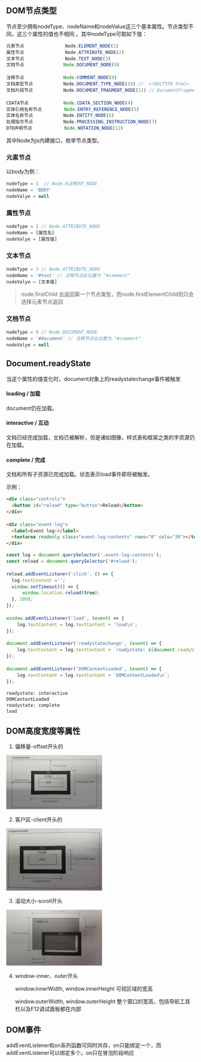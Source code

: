 

## DOM节点类型

节点至少拥有nodeType、nodeName和nodeValue这三个基本属性。节点类型不同，这三个属性的值也不相同 。其中nodeType可取如下值：

```js
元素节点            　　Node.ELEMENT_NODE(1)
属性节点            　　Node.ATTRIBUTE_NODE(2)
文本节点            　　Node.TEXT_NODE(3)
文档节点            　 Node.DOCUMENT_NODE(9)

注释节点            　 Node.COMMENT_NODE(8)
文档类型节点        　　Node.DOCUMENT_TYPE_NODE(10) //  <!DOCTYPE html>
文档片段节点        　　Node.DOCUMENT_FRAGMENT_NODE(11) // DocumentFragment

CDATA节点             Node.CDATA_SECTION_NODE(4)
实体引用名称节点    　　 Node.ENTRY_REFERENCE_NODE(5)
实体名称节点        　　Node.ENTITY_NODE(6)
处理指令节点        　　Node.PROCESSING_INSTRUCTION_NODE(7)
DTD声明节点            Node.NOTATION_NODE(12)
```

其中Node为js内建接口，枚举节点类型。

### 元素节点

以body为例：

```js
nodeType = 1  // Node.ELEMENT_NODE
nodeName = 'BODY'
nodeValye = null
```

### 属性节点

```js
nodeType = 2 // Node.ATTRIBUTE_NODE
nodeName = [属性名]
nodeValye = [属性值]
```

### 文本节点

```js
nodeType = 3 // Node.ATTRIBUTE_NODE
nodeName = '#text' // 注释节点此位置为 "#comment"
nodeValye = [文本值]
```

> node.firstChild 会返回第一个节点类型，而node.firstElementChild则只会选择元素节点返回

### 文档节点

```js
nodeType = 9 // Node.DOCUMENT_NODE
nodeName = '#document' // 注释节点此位置为 "#comment"
nodeValye = null
```



## Document.readyState

当这个属性的值变化时，document对象上的readystatechange事件被触发

#### loading / 加载

document仍在加载。

#### interactive / 互动

文档已经完成加载，文档已被解析，但是诸如图像，样式表和框架之类的字资源仍在加载。

#### complete / 完成

文档和所有子资源已完成加载。状态表示load事件即将被触发。



示例：

```html
<div class="controls">
  <button id="reload" type="button">Reload</button>
</div>

<div class="event-log">
  <label>Event log:</label>
  <textarea readonly class="event-log-contents" rows="8" cols="30"></textarea>
</div>
```

```js
const log = document.querySelector('.event-log-contents');
const reload = document.querySelector('#reload');

reload.addEventListener('click', () => {
  log.textContent ='';
  window.setTimeout(() => {
      window.location.reload(true);
  }, 200);
});

window.addEventListener('load', (event) => {
    log.textContent = log.textContent + 'load\n';
});

document.addEventListener('readystatechange', (event) => {
    log.textContent = log.textContent + `readystate: ${document.readyState}\n`;
});

document.addEventListener('DOMContentLoaded', (event) => {
    log.textContent = log.textContent + `DOMContentLoaded\n`;
});
```

```
readystate: interactive
DOMContentLoaded
readystate: complete
load
```



## DOM高度宽度等属性

1. 偏移量-offset开头的

<img src="img/domoffset.png" alt="domoffset" style="zoom: 25%;" />

2. 客户区-client开头的

<img src="img/domclient.png" alt="domclient" style="zoom: 25%;" />

3. 滚动大小-scroll开头

<img src="img/domscroll.png" alt="domscroll" style="zoom: 25%;" />

4. window-inner、outer开头

   window.innerWidth, window.innerHeight 可视区域的宽高

   window.outerWidth, window.outerHeight 整个窗口的宽高，包括导航工具栏以及F12调试面板都在内部	

## DOM事件

addEventListener和on系列函数可同时共存，on只能绑定一个，而addEventListener可以绑定多个。on只在冒泡阶段响应